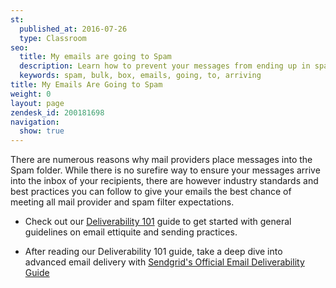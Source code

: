 ```yaml
---
st:
  published_at: 2016-07-26
  type: Classroom
seo:
  title: My emails are going to Spam
  description: Learn how to prevent your messages from ending up in spam by following best practices...
  keywords: spam, bulk, box, emails, going, to, arriving
title: My Emails Are Going to Spam
weight: 0
layout: page
zendesk_id: 200181698
navigation:
  show: true
---
```


There are numerous reasons why mail providers place messages into the Spam folder. While there is no surefire way to ensure your messages arrive into the inbox of your recipients, there are however industry standards and best practices you can follow to give your emails the best chance of meeting all mail provider and spam filter expectations. 

- Check out our [Deliverability 101]({{root_url}}/Classroom/Deliver/Delivery_Introduction/email_deliverability_101.html) guide to get started with general guidelines on email ettiquite and sending practices.

- After reading our Deliverability 101 guide, take a deep dive into advanced email delivery with [Sendgrid's Official Email Deliverability Guide](https://go.sendgrid.com/Deliverability-Guide-V2.html)
